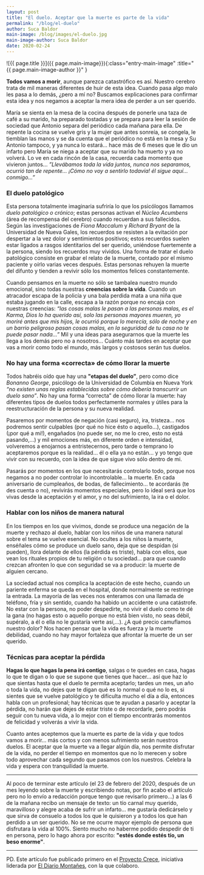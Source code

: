 ```yaml
---
layout: post
title: "El duelo. Aceptar que la muerte es parte de la vida"
permalink: "/blog/el-duelo"
author: Suca Baldor
main-image: /blog/images/el-duelo.jpg
main-image-author: Suca Baldor
date: 2020-02-24
---
```


![{{ page.title }}]({{ page.main-image}}){:class="entry-main-image" :title="{{ page.main-image-author }}" }

**Todos vamos a morir**, aunque parezca catastrófico es así. Nuestro cerebro trata de mil maneras diferentes de huir de esta idea. Cuando pasa algo malo les pasa a lo demás, ¿pero a mí no? Buscamos explicaciones para confirmar esta idea y nos negamos a aceptar la mera idea de perder a un ser querido.

María se sienta en la mesa de la cocina después de ponerle una taza de café a su marido, ha preparado tostadas y se prepara para leer la sesión de sociedad que Antonio separa del periódico cada mañana para ella. De repente la cocina se vuelve gris y la mujer que antes sonreía, se congela, le tiemblan las manos y se da cuenta que el periódico no está en la mesa y Su Antonio tampoco, y ya nunca lo estará… hace más de 6 meses que le dio un infarto pero María se niega a aceptar que su marido ha muerto y ya no volverá. Lo ve en cada rincón de la casa, recuerda cada momento que vivieron juntos… *”Llevábamos toda la vida juntos, nunca nos separamos, ocurrió tan de repente… ¡Cómo no voy a sentirlo todavía! él sigue aquí… conmigo…”*


### El duelo patológico

Esta persona totalmente imaginaria sufriría lo que los psicólogos llamamos *duelo patológico o crónico*; estas personas activan el *Núcleo Acumbens* (área de recompensa del cerebro) cuando recuerdan a sus fallecidos. Según las investigaciones de *Fiona Maccalum* y *Richard Bryant* de la Universidad de Nueva Gales, los recuerdos se resisten a la evitación por despertar a la vez dolor y sentimientos positivos; estos recuerdos suelen estar ligados a rasgos identitarios del ser querido, uniéndose fuertemente a la persona, siendo los recuerdos muy vívidos. Una forma de tratar el duelo patológico consiste en grabar el relato de la muerte, contado por el mismo paciente y oírlo varias veces después. Estas personas rehuyen la muerte del difunto y tienden a revivir sólo los momentos felices constantemente.

Cuando pensamos en la muerte no sólo se tambalea nuestro mundo emocional, sino todas nuestras **creencias sobre la vida**. Cuando un atracador escapa de la policía y una bala perdida mata a una niña que estaba jugando en la calle, escapa a la razón porque no encaja con nuestras creencias: *“las cosas malas le pasan a las personas malas, es el Karma, Dios lo ha querido así, solo las personas mayores mueren, yo moriré antes que mis hijos, le ocurrió porque lo merecía, sólo de noche y en un barrio peligroso pasan cosas malas, en la seguridad de tu casa no te puede pasar nada…”* Mil y una ideas para asegurarnos que la muerte les llega a los demás pero no a nosotros… Cuánto más tardes en aceptar que vas a morir como todo el mundo, más largos y costosos serán tus duelos.


### No hay una forma «correcta» de cómo llorar la muerte

Todos habréis oído que hay una **"etapas del duelo”**, pero como dice *Bonanno George*, psicólogo de la Universidad de Columbia en Nueva York *“no existen unas reglas establecidas sobre cómo debería transcurrir un duelo sano”*. No hay una forma “correcta” de cómo llorar la muerte: hay diferentes tipos de duelos todos perfectamente normales y útiles para la reestructuración de la persona y su nueva realidad.

Pasaremos por momentos de negación (casi seguro), ira, tristeza… nos podremos sentir culpables (por qué no hice ésto o aquello…), castigados (¡por qué a mi!), engañados (no puede ser, no me lo creo, esto no está pasando,…) y mil emociones más, en diferente orden e intensidad, volveremos a enojarnos a entristecernos, pero tarde o temprano lo aceptaremos porque es la realidad… él o ella ya no están… y yo tengo que vivir con su recuerdo, con la idea de que sigue vivo sólo dentro de mi.

Pasarás por momentos en los que necesitarás controlarlo todo, porque nos negamos a no poder controlar lo incontrolable… la muerte. En cada aniversario de cumpleaños, de bodas, de fallecimiento… te acordarás (te des cuenta o no), revivirás momentos especiales, pero lo ideal será que los vivas desde la aceptación y el amor, y no del sufrimiento, la ira o el dolor.


### Hablar con los niños de manera natural

En los tiempos en los que vivimos, donde se produce una negación de la muerte y rechazo al duelo, hablar con los niños de una manera natural sobre el tema se vuelve esencial. No ocultes a los niños la muerte, enséñales cómo se produce un duelo sano, deja que se despidan (si pueden), llora delante de ellos (la pérdida es triste), habla con ellos, que vean los rituales propios de tu religión o tu sociedad… para que cuando crezcan afronten lo que con seguridad se va a producir: la muerte de alguien cercano.

La sociedad actual nos complica la aceptación de este hecho, cuando un pariente enferma se queda en el hospital, donde normalmente se restringe la entrada. La mayoría de las veces nos enteramos con una llamada de teléfono, fría y sin sentido, cuando ha habido un accidente o una catástrofe. No estar con la persona, no poder despedirte, no vivir el duelo como te dé la gana (no hagas esto o aquello porque no está bien visto, no seas débil, supéralo, a él o ella no le gustaría verte así,…). ¿A qué precio camuflamos nuestro dolor? Nos hacen pensar que la vida es fuerza y la muerte debilidad, cuando no hay mayor fortaleza que afrontar la muerte de un ser querido.


### Técnicas para aceptar la pérdida

**Hagas lo que hagas la pena irá contigo**, salgas o te quedes en casa, hagas lo que te digan o lo que se supone que tienes que hacer… así que haz lo que sientas hasta que el duelo te permita aceptarlo; tardes un mes, un año o toda la vida, no dejes que te digan qué es lo normal o qué no lo es, si sientes que se vuelve patológico y te dificulta mucho el día a día, entonces habla con un profesional; hay técnicas que te ayudan a pasarlo y aceptar la pérdida, no harán que dejes de estar triste o de recordarle, pero podrás seguir con tu nueva vida, a lo mejor con el tiempo encontrarás momentos de felicidad y volverás a vivir la vida.

Cuanto antes aceptemos que la muerte es parte de la vida y que todos vamos a morir… más cortos y con menos sufrimiento serán nuestros duelos. El aceptar que la muerte va a llegar algún día, nos permite disfrutar de la vida, no perder el tiempo en momentos que no lo merecen y sobre todo aprovechar cada segundo que pasamos con los nuestros. Celebra la vida y espera con tranquilidad la muerte.

---

Al poco de terminar este artículo (el 23 de febrero del 2020, después de un mes leyendo sobre la muerte y escribiendo notas, por fin acabo el artículo pero no lo envío a redacción porque tengo que revisarlo primero…) a las 6 de la mañana recibo un mensaje de texto: un tío carnal muy querido, maravilloso y alegre acaba de sufrir un infarto… me gustaría dedicárselo y que sirva de consuelo a todos los que le quisieron y a todos los que han perdido a un ser querido. No se me ocurre mayor ejemplo de persona que disfrutara la vida al 100%. Siento mucho no haberme podido despedir de ti en persona, pero lo hago ahora por escrito: **"estés donde estés tío, un beso enorme"**.

---

PD. Este artículo fue publicado primero en el [Proyecto Crece](https://proyectocrece.eldiariomontanes.es/el-duelo-aceptar-que-la-muerte-es-parte-de-la-vida), iniciativa liderada por [El Diario Montañes](https://proyectocrece.eldiariomontanes.es/), con la que colaboro.